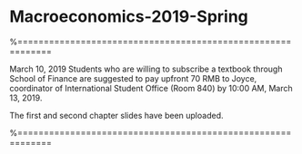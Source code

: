 # Macroeconomics-2019-Spring

%============================================================

March 10, 2019
Students who are willing to subscribe a textbook through School of Finance are suggested to pay upfront 70 RMB to Joyce, coordinator of International Student Office (Room 840) by 10:00 AM, March 13, 2019. 

The first and second chapter slides have been uploaded. 

%============================================================
